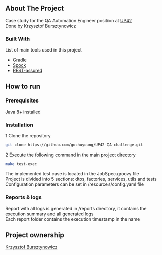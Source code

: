 ## About The Project

Case study for the QA Automation Engineer position at [UP42](https://up42.com)\
Done by Krzysztof Bursztynowicz


### Built With
List of main tools used in this project
* [Gradle](https://gradle.org/)
* [Spock](http://spockframework.org/spock/docs/1.3/index.html)
* [REST-assured](http://rest-assured.io/)


## How to run


### Prerequisites

Java 8+ installed

### Installation

1 Clone the repository
```sh
git clone https://github.com/gochuyoung/UP42-QA-challenge.git
```
2 Execute the following command in the main project directory
```sh
make test-exec
```

The implemented test case is located in the JobSpec.groovy file\
Project is divided into 5 sections: dtos, factories, services, utils and tests\
Configuration parameters can be set in /resources/config.yaml file

### Reports & logs
Report with all logs is generated in /reports directory, it contains the execution summary
and all generated logs\
Each report folder contains the execution timestamp in the name


## Project ownership

[Krzysztof Bursztynowicz](kbursztynowicz@protonmail.com)





